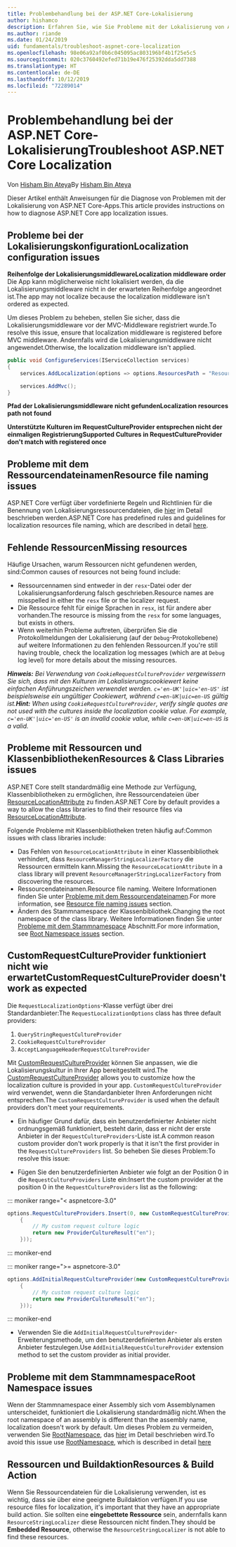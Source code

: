 ```yaml
---
title: Problembehandlung bei der ASP.NET Core-Lokalisierung
author: hishamco
description: Erfahren Sie, wie Sie Probleme mit der Lokalisierung von ASP.NET Core-Apps diagnostizieren können.
ms.author: riande
ms.date: 01/24/2019
uid: fundamentals/troubleshoot-aspnet-core-localization
ms.openlocfilehash: 98e06a92af0b6c045095ac803196bf4b1f25e5c5
ms.sourcegitcommit: 020c3760492efed71b19e476f25392dda5dd7388
ms.translationtype: HT
ms.contentlocale: de-DE
ms.lasthandoff: 10/12/2019
ms.locfileid: "72289014"
---
```

# <a name="troubleshoot-aspnet-core-localization"></a><span data-ttu-id="2f0d8-103">Problembehandlung bei der ASP.NET Core-Lokalisierung</span><span class="sxs-lookup"><span data-stu-id="2f0d8-103">Troubleshoot ASP.NET Core Localization</span></span>

<span data-ttu-id="2f0d8-104">Von [Hisham Bin Ateya](https://github.com/hishamco)</span><span class="sxs-lookup"><span data-stu-id="2f0d8-104">By [Hisham Bin Ateya](https://github.com/hishamco)</span></span>

<span data-ttu-id="2f0d8-105">Dieser Artikel enthält Anweisungen für die Diagnose von Problemen mit der Lokalisierung von ASP.NET Core-Apps.</span><span class="sxs-lookup"><span data-stu-id="2f0d8-105">This article provides instructions on how to diagnose ASP.NET Core app localization issues.</span></span>

## <a name="localization-configuration-issues"></a><span data-ttu-id="2f0d8-106">Probleme bei der Lokalisierungskonfiguration</span><span class="sxs-lookup"><span data-stu-id="2f0d8-106">Localization configuration issues</span></span>

<span data-ttu-id="2f0d8-107">**Reihenfolge der Lokalisierungsmiddleware**</span><span class="sxs-lookup"><span data-stu-id="2f0d8-107">**Localization middleware order**</span></span>  
<span data-ttu-id="2f0d8-108">Die App kann möglicherweise nicht lokalisiert werden, da die Lokalisierungsmiddleware nicht in der erwarteten Reihenfolge angeordnet ist.</span><span class="sxs-lookup"><span data-stu-id="2f0d8-108">The app may not localize because the localization middleware isn't ordered as expected.</span></span>

<span data-ttu-id="2f0d8-109">Um dieses Problem zu beheben, stellen Sie sicher, dass die Lokalisierungsmiddleware vor der MVC-Middleware registriert wurde.</span><span class="sxs-lookup"><span data-stu-id="2f0d8-109">To resolve this issue, ensure that localization middleware is registered before MVC middleware.</span></span> <span data-ttu-id="2f0d8-110">Andernfalls wird die Lokalisierungsmiddleware nicht angewendet.</span><span class="sxs-lookup"><span data-stu-id="2f0d8-110">Otherwise, the localization middleware isn't applied.</span></span>

```csharp
public void ConfigureServices(IServiceCollection services)
{
    services.AddLocalization(options => options.ResourcesPath = "Resources");

    services.AddMvc();
}
```

<span data-ttu-id="2f0d8-111">**Pfad der Lokalisierungsmiddleware nicht gefunden**</span><span class="sxs-lookup"><span data-stu-id="2f0d8-111">**Localization resources path not found**</span></span>

<span data-ttu-id="2f0d8-112">**Unterstützte Kulturen im RequestCultureProvider entsprechen nicht der einmaligen Registrierung**</span><span class="sxs-lookup"><span data-stu-id="2f0d8-112">**Supported Cultures in RequestCultureProvider don't match with registered once**</span></span>  

## <a name="resource-file-naming-issues"></a><span data-ttu-id="2f0d8-113">Probleme mit dem Ressourcendateinamen</span><span class="sxs-lookup"><span data-stu-id="2f0d8-113">Resource file naming issues</span></span>

<span data-ttu-id="2f0d8-114">ASP.NET Core verfügt über vordefinierte Regeln und Richtlinien für die Benennung von Lokalisierungsressourcendateien, die [hier](xref:fundamentals/localization?view=aspnetcore-2.2#resource-file-naming) im Detail beschrieben werden.</span><span class="sxs-lookup"><span data-stu-id="2f0d8-114">ASP.NET Core has predefined rules and guidelines for localization resources file naming, which are described in detail [here](xref:fundamentals/localization?view=aspnetcore-2.2#resource-file-naming).</span></span>

## <a name="missing-resources"></a><span data-ttu-id="2f0d8-115">Fehlende Ressourcen</span><span class="sxs-lookup"><span data-stu-id="2f0d8-115">Missing resources</span></span>

<span data-ttu-id="2f0d8-116">Häufige Ursachen, warum Ressourcen nicht gefundenen werden, sind:</span><span class="sxs-lookup"><span data-stu-id="2f0d8-116">Common causes of resources not being found include:</span></span>

- <span data-ttu-id="2f0d8-117">Ressourcennamen sind entweder in der `resx`-Datei oder der Lokalisierungsanforderung falsch geschrieben.</span><span class="sxs-lookup"><span data-stu-id="2f0d8-117">Resource names are misspelled in either the `resx` file or the localizer request.</span></span>
- <span data-ttu-id="2f0d8-118">Die Ressource fehlt für einige Sprachen in `resx`, ist für andere aber vorhanden.</span><span class="sxs-lookup"><span data-stu-id="2f0d8-118">The resource is missing from the `resx` for some languages, but exists in others.</span></span>
- <span data-ttu-id="2f0d8-119">Wenn weiterhin Probleme auftreten, überprüfen Sie die Protokollmeldungen der Lokalisierung (auf der `Debug`-Protokollebene) auf weitere Informationen zu den fehlenden Ressourcen.</span><span class="sxs-lookup"><span data-stu-id="2f0d8-119">If you're still having trouble, check the localization log messages (which are at `Debug` log level) for more details about the missing resources.</span></span>

<span data-ttu-id="2f0d8-120">_**Hinweis:** Bei Verwendung von `CookieRequestCultureProvider` vergewissern Sie sich, dass mit den Kulturen im Lokalisierungscookiewert keine einfachen Anführungszeichen verwendet werden. `c='en-UK'|uic='en-US'` ist beispielsweise ein ungültiger Cookiewert, während `c=en-UK|uic=en-US` gültig ist._</span><span class="sxs-lookup"><span data-stu-id="2f0d8-120">_**Hint:** When using `CookieRequestCultureProvider`, verify single quotes are not used with the cultures inside the localization cookie value. For example, `c='en-UK'|uic='en-US'` is an invalid cookie value, while `c=en-UK|uic=en-US` is a valid._</span></span>

## <a name="resources--class-libraries-issues"></a><span data-ttu-id="2f0d8-121">Probleme mit Ressourcen und Klassenbibliotheken</span><span class="sxs-lookup"><span data-stu-id="2f0d8-121">Resources & Class Libraries issues</span></span>

<span data-ttu-id="2f0d8-122">ASP.NET Core stellt standardmäßig eine Methode zur Verfügung, Klassenbibliotheken zu ermöglichen, ihre Ressourcendateien über [ResourceLocationAttribute](/dotnet/api/microsoft.extensions.localization.resourcelocationattribute?view=aspnetcore-2.1) zu finden.</span><span class="sxs-lookup"><span data-stu-id="2f0d8-122">ASP.NET Core by default provides a way to allow the class libraries to find their resource files via [ResourceLocationAttribute](/dotnet/api/microsoft.extensions.localization.resourcelocationattribute?view=aspnetcore-2.1).</span></span>

<span data-ttu-id="2f0d8-123">Folgende Probleme mit Klassenbibliotheken treten häufig auf:</span><span class="sxs-lookup"><span data-stu-id="2f0d8-123">Common issues with class libraries include:</span></span>
- <span data-ttu-id="2f0d8-124">Das Fehlen von `ResourceLocationAttribute` in einer Klassenbibliothek verhindert, dass `ResourceManagerStringLocalizerFactory` die Ressourcen ermitteln kann.</span><span class="sxs-lookup"><span data-stu-id="2f0d8-124">Missing the `ResourceLocationAttribute` in a class library will prevent `ResourceManagerStringLocalizerFactory` from discovering the resources.</span></span>
- <span data-ttu-id="2f0d8-125">Ressourcendateinamen.</span><span class="sxs-lookup"><span data-stu-id="2f0d8-125">Resource file naming.</span></span> <span data-ttu-id="2f0d8-126">Weitere Informationen finden Sie unter [Probleme mit dem Ressourcendateinamen](#resource-file-naming-issues).</span><span class="sxs-lookup"><span data-stu-id="2f0d8-126">For more information, see [Resource file naming issues](#resource-file-naming-issues) section.</span></span>
- <span data-ttu-id="2f0d8-127">Ändern des Stammnamespace der Klassenbibliothek.</span><span class="sxs-lookup"><span data-stu-id="2f0d8-127">Changing the root namespace of the class library.</span></span> <span data-ttu-id="2f0d8-128">Weitere Informationen finden Sie unter [Probleme mit dem Stammnamespace](#root-namespace-issues) Abschnitt.</span><span class="sxs-lookup"><span data-stu-id="2f0d8-128">For more information, see [Root Namespace issues](#root-namespace-issues) section.</span></span>

## <a name="customrequestcultureprovider-doesnt-work-as-expected"></a><span data-ttu-id="2f0d8-129">CustomRequestCultureProvider funktioniert nicht wie erwartet</span><span class="sxs-lookup"><span data-stu-id="2f0d8-129">CustomRequestCultureProvider doesn't work as expected</span></span>

<span data-ttu-id="2f0d8-130">Die `RequestLocalizationOptions`-Klasse verfügt über drei Standardanbieter:</span><span class="sxs-lookup"><span data-stu-id="2f0d8-130">The `RequestLocalizationOptions` class has three default providers:</span></span>

1. `QueryStringRequestCultureProvider`
2. `CookieRequestCultureProvider`
3. `AcceptLanguageHeaderRequestCultureProvider`

<span data-ttu-id="2f0d8-131">Mit [CustomRequestCultureProvider](/dotnet/api/microsoft.aspnetcore.localization.customrequestcultureprovider?view=aspnetcore-2.1) können Sie anpassen, wie die Lokalisierungskultur in Ihrer App bereitgestellt wird.</span><span class="sxs-lookup"><span data-stu-id="2f0d8-131">The [CustomRequestCultureProvider](/dotnet/api/microsoft.aspnetcore.localization.customrequestcultureprovider?view=aspnetcore-2.1) allows you to customize how the localization culture is provided in your app.</span></span> <span data-ttu-id="2f0d8-132">`CustomRequestCultureProvider` wird verwendet, wenn die Standardanbieter Ihren Anforderungen nicht entsprechen.</span><span class="sxs-lookup"><span data-stu-id="2f0d8-132">The `CustomRequestCultureProvider` is used when the default providers don't meet your requirements.</span></span>

- <span data-ttu-id="2f0d8-133">Ein häufiger Grund dafür, dass ein benutzerdefinierter Anbieter nicht ordnungsgemäß funktioniert, besteht darin, dass er nicht der erste Anbieter in der `RequestCultureProviders`-Liste ist.</span><span class="sxs-lookup"><span data-stu-id="2f0d8-133">A common reason custom provider don't work properly is that it isn't the first provider in the `RequestCultureProviders` list.</span></span> <span data-ttu-id="2f0d8-134">So beheben Sie dieses Problem:</span><span class="sxs-lookup"><span data-stu-id="2f0d8-134">To resolve this issue:</span></span>

- <span data-ttu-id="2f0d8-135">Fügen Sie den benutzerdefinierten Anbieter wie folgt an der Position 0 in die `RequestCultureProviders` Liste ein:</span><span class="sxs-lookup"><span data-stu-id="2f0d8-135">Insert the custom provider at the position 0 in the `RequestCultureProviders` list as the following:</span></span>

::: moniker range="< aspnetcore-3.0"
```csharp
options.RequestCultureProviders.Insert(0, new CustomRequestCultureProvider(async context =>
    {
        // My custom request culture logic
        return new ProviderCultureResult("en");
    }));
```
::: moniker-end

::: moniker range=">= aspnetcore-3.0"
```csharp
options.AddInitialRequestCultureProvider(new CustomRequestCultureProvider(async context =>
    {
        // My custom request culture logic
        return new ProviderCultureResult("en");
    }));
```
::: moniker-end

- <span data-ttu-id="2f0d8-136">Verwenden Sie die `AddInitialRequestCultureProvider`-Erweiterungsmethode, um den benutzerdefinierten Anbieter als ersten Anbieter festzulegen.</span><span class="sxs-lookup"><span data-stu-id="2f0d8-136">Use `AddInitialRequestCultureProvider` extension method to set the custom provider as initial provider.</span></span>

## <a name="root-namespace-issues"></a><span data-ttu-id="2f0d8-137">Probleme mit dem Stammnamespace</span><span class="sxs-lookup"><span data-stu-id="2f0d8-137">Root Namespace issues</span></span>

<span data-ttu-id="2f0d8-138">Wenn der Stammnamespace einer Assembly sich vom Assemblynamen unterscheidet, funktioniert die Lokalisierung standardmäßig nicht.</span><span class="sxs-lookup"><span data-stu-id="2f0d8-138">When the root namespace of an assembly is different than the assembly name, localization doesn't work by default.</span></span> <span data-ttu-id="2f0d8-139">Um dieses Problem zu vermeiden, verwenden Sie [RootNamespace](/dotnet/api/microsoft.extensions.localization.rootnamespaceattribute?view=aspnetcore-2.1), das [hier](xref:fundamentals/localization?view=aspnetcore-2.2#resource-file-naming) im Detail beschrieben wird.</span><span class="sxs-lookup"><span data-stu-id="2f0d8-139">To avoid this issue use [RootNamespace](/dotnet/api/microsoft.extensions.localization.rootnamespaceattribute?view=aspnetcore-2.1), which is described in detail [here](xref:fundamentals/localization?view=aspnetcore-2.2#resource-file-naming)</span></span>

## <a name="resources--build-action"></a><span data-ttu-id="2f0d8-140">Ressourcen und Buildaktion</span><span class="sxs-lookup"><span data-stu-id="2f0d8-140">Resources & Build Action</span></span>

<span data-ttu-id="2f0d8-141">Wenn Sie Ressourcendateien für die Lokalisierung verwenden, ist es wichtig, dass sie über eine geeignete Buildaktion verfügen.</span><span class="sxs-lookup"><span data-stu-id="2f0d8-141">If you use resource files for localization, it's important that they have an appropriate build action.</span></span> <span data-ttu-id="2f0d8-142">Sie sollten eine **eingebettete Ressource** sein, andernfalls kann `ResourceStringLocalizer` diese Ressourcen nicht finden.</span><span class="sxs-lookup"><span data-stu-id="2f0d8-142">They should be **Embedded Resource**, otherwise the `ResourceStringLocalizer` is not able to find these resources.</span></span>
